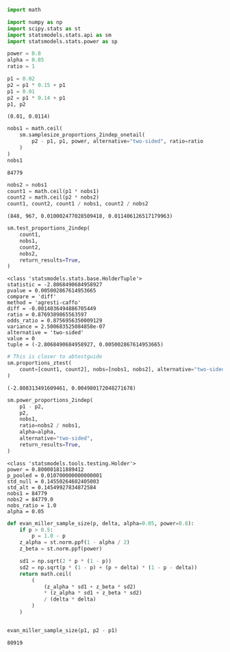 ```python
import math

import numpy as np
import scipy.stats as st
import statsmodels.stats.api as sm
import statsmodels.stats.power as sp
```


```python
power = 0.8
alpha = 0.05
ratio = 1

p1 = 0.02
p2 = p1 * 0.15 + p1
p1 = 0.01
p2 = p1 * 0.14 + p1
p1, p2
```




    (0.01, 0.0114)




```python
nobs1 = math.ceil(
    sm.samplesize_proportions_2indep_onetail(
        p2 - p1, p1, power, alternative="two-sided", ratio=ratio
    )
)
nobs1
```




    84779




```python
nobs2 = nobs1
count1 = math.ceil(p1 * nobs1)
count2 = math.ceil(p2 * nobs2)
count1, count2, count1 / nobs1, count2 / nobs2
```




    (848, 967, 0.010002477028509418, 0.011406126517179963)




```python
sm.test_proportions_2indep(
    count1,
    nobs1,
    count2,
    nobs2,
    return_results=True,
)
```




    <class 'statsmodels.stats.base.HolderTuple'>
    statistic = -2.8068490684958927
    pvalue = 0.005002867614953665
    compare = 'diff'
    method = 'agresti-caffo'
    diff = -0.0014036494886705449
    ratio = 0.8769389865563597
    odds_ratio = 0.8756956350009129
    variance = 2.500683525084858e-07
    alternative = 'two-sided'
    value = 0
    tuple = (-2.8068490684958927, 0.005002867614953665)




```python
# This is closer to abtestguide
sm.proportions_ztest(
    count=[count1, count2], nobs=[nobs1, nobs2], alternative="two-sided", prop_var=False
)
```




    (-2.808313491609461, 0.004980172048271678)




```python
sm.power_proportions_2indep(
    p1 - p2,
    p2,
    nobs1,
    ratio=nobs2 / nobs1,
    alpha=alpha,
    alternative="two-sided",
    return_results=True,
)
```




    <class 'statsmodels.tools.testing.Holder'>
    power = 0.800001811889412
    p_pooled = 0.010700000000000001
    std_null = 0.14550264602405003
    std_alt = 0.14549927834872584
    nobs1 = 84779
    nobs2 = 84779.0
    nobs_ratio = 1.0
    alpha = 0.05




```python
def evan_miller_sample_size(p, delta, alpha=0.05, power=0.8):
    if p > 0.5:
        p = 1.0 - p
    z_alpha = st.norm.ppf(1 - alpha / 2)
    z_beta = st.norm.ppf(power)

    sd1 = np.sqrt(2 * p * (1 - p))
    sd2 = np.sqrt(p * (1 - p) + (p + delta) * (1 - p - delta))
    return math.ceil(
        (
            (z_alpha * sd1 + z_beta * sd2)
            * (z_alpha * sd1 + z_beta * sd2)
            / (delta * delta)
        )
    )


evan_miller_sample_size(p1, p2 - p1)
```




    80919


